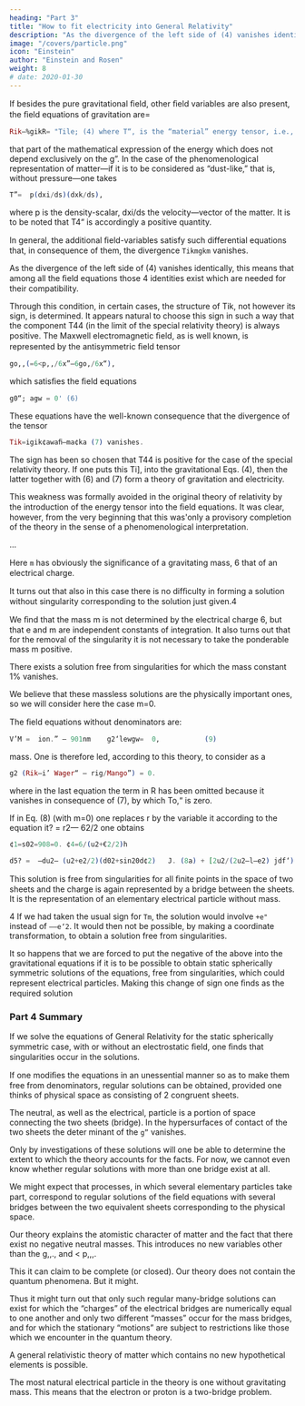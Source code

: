 ```yaml
---
heading: "Part 3"
title: "How to fit electricity into General Relativity"
description: "As the divergence of the left side of (4) vanishes identically, this means that among all the ﬁeld equations those 4 identities exist which are needed for their compatibility"
image: "/covers/particle.png"
icon: "Einstein"
author: "Einstein and Rosen"
weight: 8
# date: 2020-01-30
---
```




<!-- Part 3. COMBINED FIELD. ELECTRICITY                       -->
                                                              

If besides the pure gravitational ﬁeld, other ﬁeld variables are also present, the ﬁeld equations of gravitation are=  

```elixir
Rik—%gikR= "Tile; (4) where T“, is the “material” energy tensor, i.e.,
```

that part of the mathematical expression of the energy which does not depend exclusively on the g”. In the case of the phenomenological representation of matter—if it is to be considered as “dust-like,” that is, without pressure—one takes 

```elixir
T”=  p(dxi/ds)(dxk/ds), 
```

where p is the density-scalar, dxi/ds the velocity—vector of the matter. It is to be noted that T4“ is accordingly a positive quantity. 

In general, the additional ﬁeld-variables satisfy such differential equations that, in consequence of them, the divergence `Tikmgkm` vanishes.

As the divergence of the left side of (4) vanishes identically, this means that among all the ﬁeld equations those 4 identities exist which are needed for their compatibility. 

Through this condition, in certain cases, the structure of Tik, not however its sign, is determined. It appears natural to choose this sign in such a way that the component T44 (in the limit of the special relativity theory) is always positive. The Maxwell electromagnetic ﬁeld, as is well known, is represented by the antisymmetric ﬁeld tensor 


```elixir
go,,(=6<p,,/6x”—6go,/6x“), 
```

which satisﬁes the ﬁeld equations 

```elixir
g0“; agw = 0' (6) 
```

These equations have the well-known consequence that the divergence of the tensor 

```elixir
Tik=igik¢awaﬁ—ma¢ka (7) vanishes. 
```

The sign has been so chosen that T44 is positive for the case of the special relativity theory. If one puts this Ti], into the gravitational Eqs. (4), then the latter together with (6) and (7) form a theory of gravitation and electricity.

This weakness was formally avoided in the original theory of relativity by the introduction of the energy tensor into the ﬁeld equations. It was clear, however, from the very beginning that this was'only a provisory completion of the theory in the sense of a phenomenological interpretation.                                 

...

<!-- ```elixir
                ¢1=¢2=e3=0,            <pI=c—/r,                        
                    1                                                 
 ds'z = —»——s—<—                (er                                
           1—2’I’VL/T—62/27’2                               (8)    
                     ‘                    2m       6‘2             
       ~r2(d02+sm20d<p2) —l— (1 —— ——~—> (W.                       1'    Zr2                
``` -->

Here `m` has obviously the signiﬁcance of a gravitating mass, 6 that of an electrical charge.
      
It turns out that also in this case there is no difﬁculty in forming a solution without singularity corresponding to the solution just given.4
                                                                   
We ﬁnd that the mass m is not determined by the electrical charge 6, but that e and m are independent constants of integration. It also turns out that for the removal of the singularity it is not necessary to take the ponderable mass m positive.

There exists a solution free from singularities for which the mass constant 1% vanishes.

We believe that these massless solutions are the physically important ones, so we will consider here the case m=0.
      
The ﬁeld equations without denominators are:

```elixir
V’M =  ion.” — 901nm    g2‘lewgw=  0,           (9)      
```

mass. One is therefore led, according to this theory, to consider as a

```elixir
g2 (Rik—i’ Wager“ — rig/Mango”) = 0.
``` 

where in the last equation the term in R has been omitted because it vanishes in consequence of (7), by which To,“ is zero.

If in Eq. (8) (with m=0) one replaces r by the variable it according to the equation it? = r2— 62/2 one obtains                                                       
                                                                

```elixir
¢1=s02=908=0. ¢4=6/(u2+€2/2)h
```
         
```elixir                                                                   
d5? =  —du2— (u2+e2/2)(d02+sin20d¢2)   J. (8a) + [2u2/(2u2—l—e2) jdf‘).             
```                                                          

This solution is free from singularities for all ﬁnite points in the space of two sheets and the charge is again represented by a bridge between the sheets. It is the representation of an elementary electrical particle without mass.                            

4 If we had taken the usual sign for `Tm`, the solution would involve `+e"` instead of `——e‘2`. It would then not be possible, by making a coordinate transformation, to obtain a solution free from singularities.

It so happens that we are forced to put the negative of the above into the gravitational equations if it is to be possible to obtain static spherically symmetric solutions of the equations, free from singularities, which could represent electrical particles. Making this change of sign one ﬁnds as the required solution



### Part 4 Summary

If we solve the equations of General Relativity for the static spherically symmetric case, with or without an electrostatic ﬁeld, one ﬁnds that singularities occur in the solutions. 

If one modiﬁes the equations in an unessential manner so as to make them free from denominators, regular solutions can be obtained, provided one thinks of physical space as consisting of 2 congruent sheets. 

The neutral, as well as the electrical, particle is a portion of space connecting the two sheets (bridge). In the hypersurfaces of contact of the two sheets the deter minant of the `g”` vanishes.

Only by investigations of these solutions will one be able to determine the extent to which the theory accounts for the facts. For now, we cannot even know whether regular solutions with more than one bridge exist at all.

We might expect that processes, in which several elementary particles take part, correspond to regular solutions of the ﬁeld equations with several bridges between the two equivalent sheets corresponding to the physical space.

Our theory explains the atomistic character of matter and the fact that there exist no negative neutral masses. This introduces no new variables other than the g,,., and < p,,,. 

This it can claim to be complete (or closed). Our theory does not contain the quantum phenomena. But it might.

Thus it might turn out that only such regular many-bridge solutions can exist for which the “charges” of the electrical bridges are numerically equal to one another and only two different “masses” occur for the mass bridges, and for which the stationary “motions” are subject to restrictions like those which we encounter in the quantum theory. 

A general relativistic theory of matter which contains no new hypothetical elements is possible.

The most natural electrical particle in the theory is one without gravitating mass. This means that the electron or proton is a two-bridge problem.
